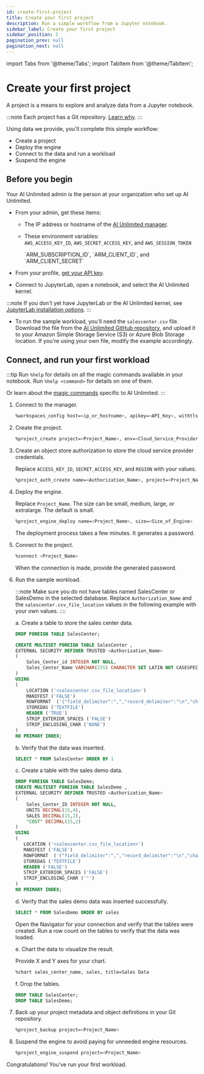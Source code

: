 ```yaml
---
id: create-first-project
title: Create your first project
description: Run a simple workflow from a Jupyter notebook.
sidebar_label: Create your first project
sidebar_position: 2
pagination_prev: null
pagination_next: null
---
```


import Tabs from '@theme/Tabs';
import TabItem from '@theme/TabItem';

# Create your first project

A project is a means to explore and analyze data from a Jupyter notebook. 

:::note
Each project has a Git repository. [Learn why](/docs/glossary.md#project-repository).
:::

Using data we provide, you'll complete this simple workflow:

- Create a project
- Deploy the engine
- Connect to the data and run a workload
- Suspend the engine

## Before you begin

Your AI Unlimited admin is the person at your organization who set up AI Unlimited.

- From your admin, get these items:

  - The IP address or  hostname of the [AI Unlimited manager](/docs/glossary.md#ai-unlimited-manager).

  - These environment variables:   
    <Tabs>
    <TabItem value="aws" label="AWS" default>
    `AWS_ACCESS_KEY_ID`, `AWS_SECRET_ACCESS_KEY`, and `AWS_SESSION_TOKEN`

    </TabItem>
    <TabItem value="azure" label="Azure">
    `ARM_SUBSCRIPTION_ID`, `ARM_CLIENT_ID`, and `ARM_CLIENT_SECRET`

    </TabItem>
    </Tabs> 

- From your profile, [get your API key](/docs/explore-and-analyze-data/get-api-key.md).

- Connect to JupyterLab, open a notebook, and select the AI Unlimited kernel.

:::note
If you don't yet have JupyterLab or the AI Unlimited kernel, see [JupyterLab installation options](/docs/advanced/jupyterlab).
:::

- To run the sample workload, you'll need the `salescenter.csv` file. Download the file from the [AI Unlimited GitHub repository](https://github.com/Teradata/ai-unlimited/tree/develop/examples/GetStarted/data), and upload it to your Amazon Simple Storage Service (S3) or Azure Blob Storage location. If you're using your own file, modify the example accordingly.

## Connect, and run your first workload

:::tip
Run `%help` for details on all the magic commands available in your notebook. Run `%help <command>` for details on one of them. 

Or learn about the [magic commands](/docs/explore-and-analyze-data/magic-commands.md) specific to AI Unlimited. 
:::

1. Connect to the manager.
    ```bash
    %workspaces_config host=<ip_or_hostname>, apikey=<API_Key>, withtls=T 	
    ```

2. Create the project.
    ```bash
    %project_create project=<Project_Name>, env=<Cloud_Service_Provider>
    ```
		
3. Create an object store authorization to store the cloud service provider credentials. 

    Replace `ACCESS_KEY_ID`, `SECRET_ACCESS_KEY`, and `REGION` with your values.

    ```bash
    %project_auth_create name=<Authorization_Name>, project=<Project_Name>, key=<ACCESS_KEY_ID>, secret=<SECRET_ACCESS_KEY>, region=<REGION>
    ```

4. Deploy the engine.

    Replace `Project_Name`. The size can be small, medium, large, or extralarge. The default is small.
    ```bash
    %project_engine_deploy name=<Project_Name>, size=<Size_of_Engine>
    ```
    The deployment process takes a few minutes. It generates a password.

5. Connect to the project.
    ```bash
    %connect <Project_Name>
    ```
    When the connection is made, provide the generated password.

6. Run the sample workload.

    :::note
    Make sure you do not have tables named SalesCenter or SalesDemo in the selected database. Replace `Authorization_Name` and the `salescenter.csv_file_location` values in the following example with your own values.
    ::::

    a. Create a table to store the sales center data. 
    ```sql
    DROP FOREIGN TABLE SalesCenter;

    CREATE MULTISET FOREIGN TABLE SalesCenter ,
    EXTERNAL SECURITY DEFINER TRUSTED <Authorization_Name>
    (
        Sales_Center_id INTEGER NOT NULL,
        Sales_Center_Name VARCHAR(255) CHARACTER SET LATIN NOT CASESPECIFIC
    )
    USING
    (
        LOCATION ('<salescenter.csv_file_location>')
        MANIFEST ('FALSE')
        ROWFORMAT  ('{"field_delimiter":",","record_delimiter":"\n","character_set":"LATIN"}')
        STOREDAS ('TEXTFILE')
        HEADER ('TRUE')
        STRIP_EXTERIOR_SPACES ('FALSE')
        STRIP_ENCLOSING_CHAR ('NONE')
    )
    NO PRIMARY INDEX;

    ```
     b. Verify that the data was inserted.
    ```sql
    SELECT * FROM SalesCenter ORDER BY 1
    ```
    c. Create a table with the sales demo data.
    ```sql
    DROP FOREIGN TABLE SalesDemo;
    CREATE MULTISET FOREIGN TABLE SalesDemo ,
    EXTERNAL SECURITY DEFINER TRUSTED <Authorization_Name>
    (
        Sales_Center_ID INTEGER NOT NULL,
        UNITS DECIMAL(15,4),
        SALES DECIMAL(15,2),
        "COST" DECIMAL(15,2)
    )
   USING
   (
       LOCATION ('<salescenter.csv_file_location>')
       MANIFEST ('FALSE')
       ROWFORMAT  ('{"field_delimiter":",","record_delimiter":"\n","character_set":"LATIN"}')
       STOREDAS ('TEXTFILE')
       HEADER ('FALSE')
       STRIP_EXTERIOR_SPACES ('FALSE')
       STRIP_ENCLOSING_CHAR ('"')
   )
   NO PRIMARY INDEX;
    ```
	d. Verify that the sales demo data was inserted successfully.
	
    ```sql
    SELECT * FROM SalesDemo ORDER BY sales
    ```
    Open the Navigator for your connection and verify that the tables were created. Run a row count on the tables to verify that the data was loaded.
	
	e. Chart the data to visualize the result.
	
    Provide X and Y axes for your chart.
	
    ```bash
    %chart sales_center_name, sales, title=Sales Data
    ```
    f.	Drop the tables.
    ```sql
    DROP TABLE SalesCenter;
    DROP TABLE SalesDemo;
    ```
	
7. Back up your project metadata and object definitions in your Git repository.
	```bash
	%project_backup project=<Project_Name>
	```

8. Suspend the engine to avoid paying for unneeded engine resources.
    ```bash
    %project_engine_suspend project=<Project_Name>
    ```

Congratulations! You've run your first workload.